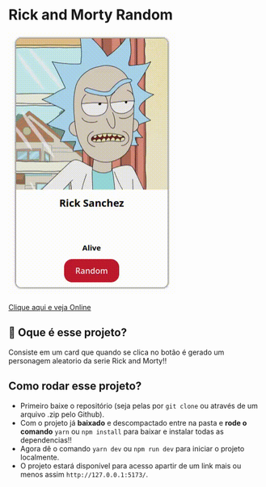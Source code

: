 # Rick and Morty Random
![GIF](extras/rick-and-morty.gif)

[Clique aqui e veja Online](https://drewdomi-rick-and-morty.vercel.app/)

## 💭 Oque é esse projeto?
Consiste em um card que quando se clica no botão é gerado um personagem aleatorio da serie Rick and Morty!!

## Como rodar esse projeto?
- Primeiro baixe o repositório (seja pelas por `git clone` ou através de um arquivo .zip pelo Github).
- Com o projeto já **baixado** e descompactado entre na pasta e **rode o comando** `yarn` ou `npm install` para baixar e instalar todas as dependencias!!
- Agora dê o comando `yarn dev` ou `npm run dev` para iniciar o projeto localmente.
- O projeto estará disponível para acesso apartir de um link mais ou menos assim `http://127.0.0.1:5173/`.
